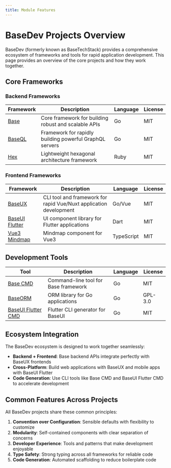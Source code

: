```yaml
---
title: Module Features
---
```


# BaseDev Projects Overview

BaseDev (formerly known as BaseTechStack) provides a comprehensive ecosystem of frameworks and tools for rapid application development. This page provides an overview of the core projects and how they work together.

## Core Frameworks

### Backend Frameworks

| Framework | Description | Language | License |
|-----------|-------------|----------|---------|
| [Base](/projects/base/) | Core framework for building robust and scalable APIs | Go | MIT |
| [BaseQL](/projects/baseql/) | Framework for rapidly building powerful GraphQL servers | Go | MIT |
| [Hex](/projects/hex/) | Lightweight hexagonal architecture framework | Ruby | MIT |

### Frontend Frameworks

| Framework | Description | Language | License |
|-----------|-------------|----------|---------|
| [BaseUX](/projects/bux/) | CLI tool and framework for rapid Vue/Nuxt application development | Go/Vue | MIT |
| [BaseUI Flutter](/projects/baseui-flutter/) | UI component library for Flutter applications | Dart | MIT |
| [Vue3 Mindmap](/projects/vue3-mindmap/) | Mindmap component for Vue3 | TypeScript | MIT |

## Development Tools

| Tool | Description | Language | License |
|------|-------------|----------|---------|
| [Base CMD](/projects/basecmd/) | Command-line tool for Base framework | Go | MIT |
| [BaseORM](/projects/baseorm/) | ORM library for Go applications | Go | GPL-3.0 |
| [BaseUI Flutter CMD](/projects/baseui-flutter-cmd/) | Flutter CLI generator for BaseUI | Go | MIT |

## Ecosystem Integration

The BaseDev ecosystem is designed to work together seamlessly:

- **Backend + Frontend**: Base backend APIs integrate perfectly with BaseUX frontends
- **Cross-Platform**: Build web applications with BaseUX and mobile apps with BaseUI Flutter
- **Code Generation**: Use CLI tools like Base CMD and BaseUI Flutter CMD to accelerate development

## Common Features Across Projects

All BaseDev projects share these common principles:

1. **Convention over Configuration**: Sensible defaults with flexibility to customize
2. **Modularity**: Self-contained components with clear separation of concerns  
3. **Developer Experience**: Tools and patterns that make development enjoyable
4. **Type Safety**: Strong typing across all frameworks for reliable code
5. **Code Generation**: Automated scaffolding to reduce boilerplate code
